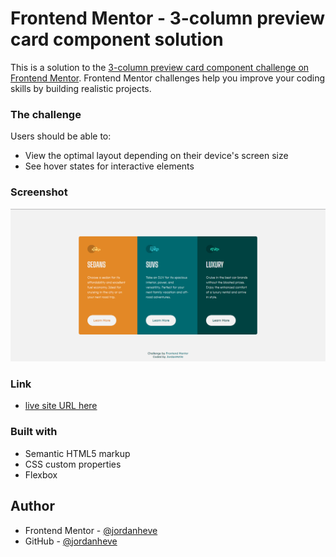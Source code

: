 # Frontend Mentor - 3-column preview card component solution

This is a solution to the [3-column preview card component challenge on Frontend Mentor](https://www.frontendmentor.io/challenges/3column-preview-card-component-pH92eAR2-). Frontend Mentor challenges help you improve your coding skills by building realistic projects. 

### The challenge

Users should be able to:

- View the optimal layout depending on their device's screen size
- See hover states for interactive elements

### Screenshot

![](/images/screenshot.png)

### Link

- [live site URL here](https://jordanheve.github.io/Frontend-Mentor-3-column-preview-card-component/)

### Built with

- Semantic HTML5 markup
- CSS custom properties
- Flexbox

## Author

- Frontend Mentor - [@jordanheve](https://www.frontendmentor.io/profile/jordanheve)
- GitHub - [@jordanheve](https://github.com/jordanheve)


